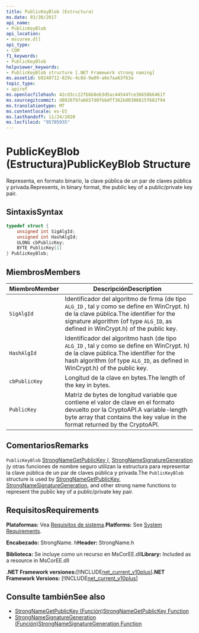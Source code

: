 ```yaml
---
title: PublicKeyBlob (Estructura)
ms.date: 03/30/2017
api_name:
- PublicKeyBlob
api_location:
- mscoree.dll
api_type:
- COM
f1_keywords:
- PublicKeyBlob
helpviewer_keywords:
- PublicKeyBlob structure [.NET Framework strong naming]
ms.assetid: b9240712-829c-4c8d-9a09-a6e7aa63f63a
topic_type:
- apiref
ms.openlocfilehash: 42cd3cc22fbbb8eb3d5ac44544fce36650b6461f
ms.sourcegitcommit: d8020797a6657d0fbbdff362b80300815f682f94
ms.translationtype: MT
ms.contentlocale: es-ES
ms.lasthandoff: 11/24/2020
ms.locfileid: "95705935"
---
```

# <a name="publickeyblob-structure"></a><span data-ttu-id="3f733-102">PublicKeyBlob (Estructura)</span><span class="sxs-lookup"><span data-stu-id="3f733-102">PublicKeyBlob Structure</span></span>

<span data-ttu-id="3f733-103">Representa, en formato binario, la clave pública de un par de claves pública y privada.</span><span class="sxs-lookup"><span data-stu-id="3f733-103">Represents, in binary format, the public key of a public/private key pair.</span></span>  
  
## <a name="syntax"></a><span data-ttu-id="3f733-104">Sintaxis</span><span class="sxs-lookup"><span data-stu-id="3f733-104">Syntax</span></span>  
  
```cpp  
typedef struct {  
    unsigned int SigAlgId;  
    unsigned int HashAlgId;  
    ULONG cbPublicKey;  
    BYTE PublicKey[1]  
} PublicKeyBlob;
```  
  
## <a name="members"></a><span data-ttu-id="3f733-105">Miembros</span><span class="sxs-lookup"><span data-stu-id="3f733-105">Members</span></span>  
  
|<span data-ttu-id="3f733-106">Miembro</span><span class="sxs-lookup"><span data-stu-id="3f733-106">Member</span></span>|<span data-ttu-id="3f733-107">Descripción</span><span class="sxs-lookup"><span data-stu-id="3f733-107">Description</span></span>|  
|------------|-----------------|  
|`SigAlgId`|<span data-ttu-id="3f733-108">Identificador del algoritmo de firma (de tipo `ALG_ID` , tal y como se define en WinCrypt. h) de la clave pública.</span><span class="sxs-lookup"><span data-stu-id="3f733-108">The identifier for the signature algorithm (of type `ALG_ID`, as defined in WinCrypt.h) of the public key.</span></span>|  
|`HashAlgId`|<span data-ttu-id="3f733-109">Identificador del algoritmo hash (de tipo `ALG_ID` , tal y como se define en WinCrypt. h) de la clave pública.</span><span class="sxs-lookup"><span data-stu-id="3f733-109">The identifier for the hash algorithm (of type `ALG_ID`, as defined in WinCrypt.h) of the public key.</span></span>|  
|`cbPublicKey`|<span data-ttu-id="3f733-110">Longitud de la clave en bytes.</span><span class="sxs-lookup"><span data-stu-id="3f733-110">The length of the key in bytes.</span></span>|  
|`PublicKey`|<span data-ttu-id="3f733-111">Matriz de bytes de longitud variable que contiene el valor de clave en el formato devuelto por la CryptoAPI.</span><span class="sxs-lookup"><span data-stu-id="3f733-111">A variable-length byte array that contains the key value in the format returned by the CryptoAPI.</span></span>|  
  
## <a name="remarks"></a><span data-ttu-id="3f733-112">Comentarios</span><span class="sxs-lookup"><span data-stu-id="3f733-112">Remarks</span></span>  

 <span data-ttu-id="3f733-113">`PublicKeyBlob` [StrongNameGetPublicKey (](strongnamegetpublickey-function.md), [StrongNameSignatureGeneration (](strongnamesignaturegeneration-function.md)y otras funciones de nombre seguro utilizan la estructura para representar la clave pública de un par de claves pública y privada.</span><span class="sxs-lookup"><span data-stu-id="3f733-113">The `PublicKeyBlob` structure is used by [StrongNameGetPublicKey](strongnamegetpublickey-function.md), [StrongNameSignatureGeneration](strongnamesignaturegeneration-function.md), and other strong name functions to represent the public key of a public/private key pair.</span></span>  
  
## <a name="requirements"></a><span data-ttu-id="3f733-114">Requisitos</span><span class="sxs-lookup"><span data-stu-id="3f733-114">Requirements</span></span>  

 <span data-ttu-id="3f733-115">**Plataformas:** Vea [Requisitos de sistema](../../get-started/system-requirements.md).</span><span class="sxs-lookup"><span data-stu-id="3f733-115">**Platforms:** See [System Requirements](../../get-started/system-requirements.md).</span></span>  
  
 <span data-ttu-id="3f733-116">**Encabezado:** StrongName. h</span><span class="sxs-lookup"><span data-stu-id="3f733-116">**Header:** StrongName.h</span></span>  
  
 <span data-ttu-id="3f733-117">**Biblioteca:** Se incluye como un recurso en MsCorEE.dll</span><span class="sxs-lookup"><span data-stu-id="3f733-117">**Library:** Included as a resource in MsCorEE.dll</span></span>  
  
 <span data-ttu-id="3f733-118">**.NET Framework versiones:**[!INCLUDE[net_current_v10plus](../../../../includes/net-current-v10plus-md.md)]</span><span class="sxs-lookup"><span data-stu-id="3f733-118">**.NET Framework Versions:** [!INCLUDE[net_current_v10plus](../../../../includes/net-current-v10plus-md.md)]</span></span>  
  
## <a name="see-also"></a><span data-ttu-id="3f733-119">Consulte también</span><span class="sxs-lookup"><span data-stu-id="3f733-119">See also</span></span>

- [<span data-ttu-id="3f733-120">StrongNameGetPublicKey (Función)</span><span class="sxs-lookup"><span data-stu-id="3f733-120">StrongNameGetPublicKey Function</span></span>](strongnamegetpublickey-function.md)
- [<span data-ttu-id="3f733-121">StrongNameSignatureGeneration (Función)</span><span class="sxs-lookup"><span data-stu-id="3f733-121">StrongNameSignatureGeneration Function</span></span>](strongnamesignaturegeneration-function.md)
